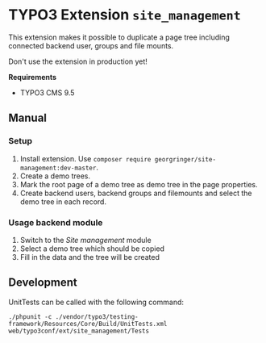 # TYPO3 Extension `site_management`

This extension makes it possible to duplicate a page tree including connected backend user, groups and file mounts.

Don't use the extension in production yet!

**Requirements**

- TYPO3 CMS 9.5

## Manual

### Setup

1. Install extension. Use `composer require georgringer/site-management:dev-master`.
2. Create a demo trees.
3. Mark the root page of a demo tree as demo tree in the page properties.
4. Create backend users, backend groups and filemounts and select the demo tree in each record.

### Usage backend module

1. Switch to the *Site management* module
2. Select a demo tree which should be copied
3. Fill in the data and the tree will be created

## Development

UnitTests can be called with the following command:

```
./phpunit -c ./vendor/typo3/testing-framework/Resources/Core/Build/UnitTests.xml web/typo3conf/ext/site_management/Tests
```

